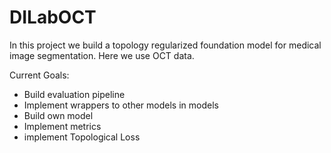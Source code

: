 # DILabOCT
In this project we build a topology regularized foundation model for medical image segmentation. Here we use OCT data.

Current Goals:
- Build evaluation pipeline
- Implement wrappers to other models in models
- Build own model
- Implement metrics
- implement Topological Loss

